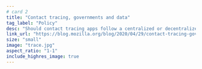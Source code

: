 ```yaml
---
# card 2
title: "Contact tracing, governments and data"
tag_label: "Policy"
desc: "Should contact tracing apps follow a centralized or decentralized design? We have an opinion on that."
link_url: "https://blog.mozilla.org/blog/2020/04/29/contact-tracing-governments-and-data/?utm_source=www.mozilla.org&utm_medium=referral&utm_campaign=homepage&utm_content=card"
size: "small"
image: "trace.jpg"
aspect_ratio: "1-1"
include_highres_image: true
---
```

